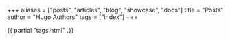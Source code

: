 +++
aliases = ["posts", "articles", "blog", "showcase", "docs"]
title = "Posts"
author = "Hugo Authors"
tags = ["index"]
+++

{{ partial "tags.html" .}}
